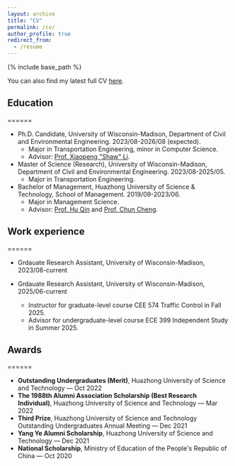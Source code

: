 ```yaml
---
layout: archive
title: "CV"
permalink: /cv/
author_profile: true
redirect_from:
  - /resume
---
```


{% include base_path %}

You can also find my latest full CV [here](https://zll-hust.github.io/files/paper1.pdf).

## Education
======
* Ph.D. Candidate, University of Wisconsin-Madison, Department of Civil and Environmental Engineering. 2023/08-2026/08 (expected).
  * Major in Transportation Engineering, minor in Computer Science.
  * Advisor: [Prof. Xiaopeng "Shaw" Li](https://catslab.engr.wisc.edu/staff/xiaopengli/).
* Master of Science (Research), University of Wisconsin-Madison, Department of Civil and Environmental Engineering. 2023/08-2025/05.
  * Major in Transportation Engineering.
* Bachelor of Management, Huazhong University of Science & Technology, School of Management. 2019/09-2023/06.
  * Major in Management Science.
  * Advisor: [Prof. Hu Qin](https://cm.hust.edu.cn/info/1745/24587.htm) and [Prof. Chun Cheng](https://sites.google.com/site/chun123cheng/home).

## Work experience
======
* Grdauate Research Assistant, University of Wisconsin-Madison, 2023/08-current

* Grdauate Research Assistant, University of Wisconsin-Madison, 2025/06-current
  * Instructor for graduate-level course CEE 574 Traffic Control in Fall 2025.
  * Advisor for undergraduate-level course ECE 399 Independent Study in Summer 2025.

  
## Awards
======
- **Outstanding Undergraduates (Merit)**, Huazhong University of Science and Technology — Oct 2022  
- **The 1988th Alumni Association Scholarship (Best Research Individual)**, Huazhong University of Science and Technology — Mar 2022  
- **Third Prize**, Huazhong University of Science and Technology Outstanding Undergraduates Annual Meeting — Dec 2021  
- **Yang Ye Alumni Scholarship**, Huazhong University of Science and Technology — Dec 2021  
- **National Scholarship**, Ministry of Education of the People's Republic of China — Oct 2020